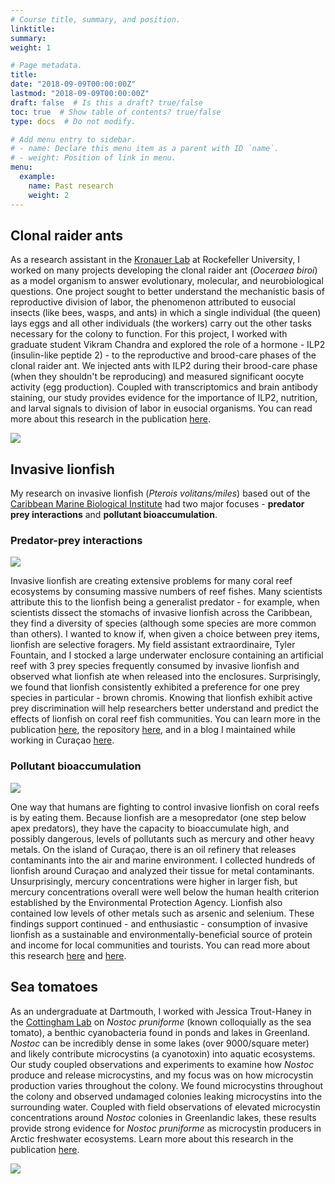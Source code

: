 ```yaml
---
# Course title, summary, and position.
linktitle:
summary:
weight: 1

# Page metadata.
title:
date: "2018-09-09T00:00:00Z"
lastmod: "2018-09-09T00:00:00Z"
draft: false  # Is this a draft? true/false
toc: true  # Show table of contents? true/false
type: docs  # Do not modify.

# Add menu entry to sidebar.
# - name: Declare this menu item as a parent with ID `name`.
# - weight: Position of link in menu.
menu: 
  example:
    name: Past research
    weight: 2
---
```


## Clonal raider ants

As a research assistant in the <a href="https://www.rockefeller.edu/research/2280-kronauer-laboratory/" target="_blank">Kronauer Lab</a> at Rockefeller University, I worked on many projects developing the clonal raider ant (*Ooceraea biroi*) as a model organism to answer evolutionary, molecular, and neurobiological questions. One project sought to better understand the mechanistic basis of reproductive division of labor, the phenomenon attributed to eusocial insects (like bees, wasps, and ants) in which a single individual (the queen) lays eggs and all other individuals (the workers) carry out the other tasks necessary for the colony to function. For this project, I worked with graduate student Vikram Chandra and explored the role of a hormone - ILP2 (insulin-like peptide 2) - to the reproductive and brood-care phases of the clonal raider ant. We injected ants with ILP2 during their brood-care phase (when they shouldn't be reproducing) and measured significant oocyte activity (egg production). Coupled with transcriptomics and brain antibody staining, our study provides evidence for the importance of ILP2, nutrition, and larval signals to division of labor in eusocial organisms. You can read more about this research in the publication  <a href="https://science.sciencemag.org/content/361/6400/398.full" target="_blank">here</a>.

![](/img/ovaries.png)


## Invasive lionfish

My research on invasive lionfish (*Pterois volitans/miles*) based out of the <a href="http://www.researchstationcarmabi.org/" target="_blank">Caribbean Marine Biological Institute</a> had two major focuses - **predator prey interactions** and **pollutant bioaccumulation**.

### Predator-prey interactions

![](/img/enclosure.jpg)

Invasive lionfish are creating extensive problems for many coral reef ecosystems by consuming massive numbers of reef fishes. Many scientists attribute this to the lionfish being a generalist predator - for example, when scientists dissect the stomachs of invasive lionfish across the Caribbean, they find a diversity of species (although some species are more common than others). I wanted to know if, when given a choice between prey items, lionfish are selective foragers. My field assistant extraordinaire, Tyler Fountain, and I stocked a large underwater enclosure containing an artificial reef with 3 prey species frequently consumed by invasive lionfish and observed what lionfish ate when released into the enclosures. Surprisingly, we found that lionfish consistently exhibited a preference for one prey species in particular - brown chromis. Knowing that lionfish exhibit active prey discrimination will help researchers better understand and predict the effects of lionfish on coral reef fish communities. You can learn more in the publication <a href="https://doi.org/10.1016/j.jembe.2020.151311" target="_blank">here</a>, the repository <a href="https://github.com/ameliaritger/lionfish-diet-choice" target="_blank">here</a>, and in a blog I maintained while working in Curaçao <a href="https://amelialillie.wordpress.com" target="_blank">here</a>.


### Pollutant bioaccumulation

![](/img/dissection.jpg)

One way that humans are fighting to control invasive lionfish on coral reefs is by eating them. Because lionfish are a mesopredator (one step below apex predators), they have the capacity to bioaccumulate high, and possibly dangerous, levels of pollutants such as mercury and other heavy metals. On the island of Curaçao, there is an oil refinery that releases contaminants into the air and marine environment. I collected hundreds of lionfish around Curaçao and analyzed their tissue for metal contaminants. Unsurprisingly, mercury concentrations were higher in larger fish, but mercury concentrations overall were well below the human health criterion established by the Environmental Protection Agency. Lionfish also contained low levels of other metals such as arsenic and selenium. These findings support continued - and enthusiastic - consumption of invasive lionfish as a sustainable and environmentally-beneficial source of protein and income for local communities and tourists. You can read more about this research <a href="https://doi.org/10.1016/j.marpolbul.2018.03.035" target="_blank">here</a> and <a href="https://amelialillie.wordpress.com" target="_blank">here</a>.


## Sea tomatoes

As an undergraduate at Dartmouth, I worked with Jessica Trout-Haney in the <a href="https://sites.dartmouth.edu/CottinghamLab/" target="_blank">Cottingham Lab</a> on *Nostoc pruniforme* (known colloquially as the sea tomato), a benthic cyanobacteria found in ponds and lakes in Greenland. *Nostoc* can be incredibly dense in some lakes (over 9000/square meter) and likely contribute microcystins (a cyanotoxin) into aquatic ecosystems. Our study coupled observations and experiments to examine how *Nostoc* produce and release microcystins, and my focus was on how microcystin production varies throughout the colony. We found microcystins throughout the colony and observed undamaged colonies leaking microcystins into the surrounding water. Coupled with field observations of elevated microcystin concentrations around *Nostoc* colonies in Greenlandic lakes, these results provide strong evidence for *Nostoc pruniforme* as microcystin producers in Arctic freshwater ecosystems. Learn more about this research in the publication <a href="https://onlinelibrary.wiley.com/doi/10.1111/fwb.13636" target="_blank">here</a>.

![](/img/elisa.jpg)
